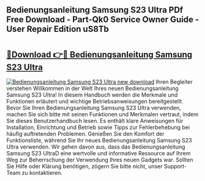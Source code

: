 ## Bedienungsanleitung Samsung S23 Ultra PDf Free Download - Part-Qk0 Service Owner Guide - User Repair Edition uS8Tb

# <h2><a href="http://df1zay.blite.top/?on=Bedienungsanleitung+Samsung+S23+Ultra">🔗Download 👉🔴 Bedienungsanleitung Samsung S23 Ultra</a></h2>

[![Bedienungsanleitung Samsung S23 Ultra new download](https://i.imgur.com/lujVjoI.png)](http://df1zay.blite.top/?on=Bedienungsanleitung+Samsung+S23+Ultra)
Ihren Begleiter verstehen Willkommen in der Welt Ihres neuen Bedienungsanleitung Samsung S23 Ultra! In diesem Handbuch werden die Merkmale und Funktionen erläutert und wichtige Betriebsanweisungen bereitgestellt. Bevor Sie Ihren Bedienungsanleitung Samsung S23 Ultra verwenden, machen Sie sich bitte mit seinen Funktionen und Merkmalen vertraut, indem Sie dieses Benutzerhandbuch lesen. Es enthält klare Anweisungen für Installation, Einrichtung und Betrieb sowie Tipps zur Fehlerbehebung bei häufig auftretenden Problemen. Genießen Sie den Komfort der Funktionsliste, während Sie Ihr neues Bedienungsanleitung Samsung S23 Ultra verwenden. Wir gehen davon aus, dass das Bedienungsanleitung Samsung S23 UltraD eine wertvolle und informative Ressource auf Ihrem Weg zur Beherrschung der Verwendung Ihres neuen Gadgets war. Sollten Sie Hilfe oder Klärung benötigen, zögern Sie bitte nicht, unser Support-Team zu kontaktieren.
